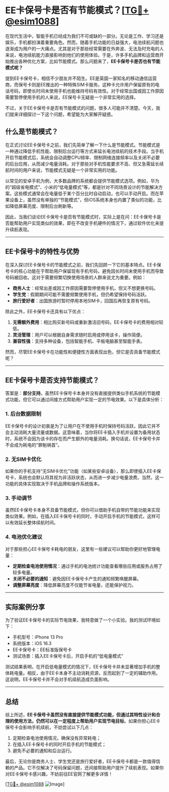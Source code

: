 # EE卡保号卡是否有节能模式？[[TG💪+ @esim1088](https://t.me/s/esim1088)]

在现代生活中，智能手机已经成为我们不可或缺的一部分。无论是工作、学习还是娱乐，手机都扮演着重要角色。然而，随着手机功能的日益强大，电池续航问题也逐渐成为用户的一大痛点。尤其是对于那些经常需要在外奔波、无法及时充电的人来说，电池续航能力直接影响到他们的使用体验。于是，许多手机品牌和运营商开始推出各种优化方案，比如节能模式。那么问题来了，**EE卡保号卡是否也有节能模式呢？**

提到EE卡保号卡，相信不少朋友并不陌生。EE是英国一家知名的移动通信运营商，而保号卡则是EE推出的一种特殊SIM卡服务。这种卡允许用户保留原有的电话号码，即使长时间未使用手机也能维持号码有效性。对于经常出国或因工作原因需要暂停使用手机的人来说，EE保号卡无疑是一个非常实用的选择。

不过，关于EE卡保号卡是否有节能模式的问题，很多人可能并不清楚。今天，我们就来详细探讨一下这个问题，希望能为大家解开疑惑。

## 什么是节能模式？

在正式讨论EE卡保号卡之前，我们先简单了解一下什么是节能模式。节能模式是一种通过降低手机性能、限制后台运行等方式来延长电池续航的技术手段。当手机开启节能模式后，系统会自动调整CPU频率、限制网络连接频率以及关闭不必要的后台应用，从而减少电量消耗。对于那些对手机性能要求不高、但又急需延长续航时间的用户来说，节能模式无疑是一个非常实用的功能。

以常见的安卓手机为例，大多数品牌的系统都会提供节能模式选项。例如，华为的“超级省电模式”、小米的“低电量模式”等，都是针对不同场景设计的节能解决方案。这些模式通常会在电量低于某个百分比时自动启动，也可以手动开启。而在苹果设备上，虽然没有单独的“节能模式”，但iOS系统本身也内置了类似的功能，比如降低屏幕亮度、限制后台刷新等。

因此，当我们谈论EE卡保号卡是否有节能模式时，实际上是在问：EE卡保号卡是否能帮助用户实现类似的效果，即在不改变手机硬件的情况下，通过软件优化来提升续航表现。

---

## EE卡保号卡的特性与优势

在深入探讨EE卡保号卡的节能模式之前，我们先回顾一下它的基本特点。EE卡保号卡的核心功能在于帮助用户保留现有手机号码，避免因长时间未使用手机而导致号码被回收。这对于需要频繁切换使用场景的人群来说尤为重要。例如：

- **商务人士**：经常出差或因工作原因需要暂停使用手机，但又不想更换号码。
- **学生党**：假期期间可能不需要频繁使用手机，但仍希望保持号码活跃。
- **旅行爱好者**：出国旅游时暂时停用本地SIM卡，回国后再恢复原有号码。

除此之外，EE卡保号卡还具有以下优点：

1. **无需额外费用**：相比购买新号码或重新激活旧号码，EE卡保号卡的费用相对较低。
2. **灵活管理**：用户可以根据自身需求随时启用或停用该卡，操作简便。
3. **兼容性强**：支持多种设备，包括智能手机、平板电脑甚至智能手表。

然而，尽管EE卡保号卡在功能性和便捷性方面表现出色，但它是否具备节能模式呢？

---

## EE卡保号卡是否支持节能模式？

答案是：**部分支持**。虽然EE卡保号卡本身并没有直接提供类似手机系统的节能模式功能，但它可以通过间接方式帮助用户实现一定的节电效果。以下是具体分析：

### 1. **后台数据限制**
EE卡保号卡的设计初衷是为了让用户在不使用手机时保持号码活跃，因此它并不会主动消耗大量流量或数据。这意味着，当你将EE卡插入手机并设置为备用状态时，系统不会因为该卡的存在而产生额外的电量消耗。换句话说，EE卡保号卡并不会成为耗电的“罪魁祸首”。

### 2. **无SIM卡优化**
如果你的手机支持“无SIM卡优化”功能（如某些安卓设备），那么即使插入EE卡保号卡，系统也会默认将其视为非活跃状态，从而进一步减少电量浪费。当然，这一功能的具体实现取决于手机品牌和操作系统版本。

### 3. **手动调节**
虽然EE卡保号卡本身不具备节能模式，但你可以借助手机自带的节能功能来实现类似效果。例如，在插入EE卡保号卡的同时，手动开启手机的节能模式，这样可以有效延长整体续航时间。

### 4. **电池优化建议**
对于那些担心EE卡保号卡耗电的朋友，这里有一些建议可以帮助你更好地管理电量：
- **定期检查电池使用情况**：通过手机的电池统计功能查看哪些应用或服务占用了较多电量。
- **关闭不必要的通知**：避免因EE卡保号卡产生的通知频繁唤醒屏幕。
- **调整屏幕亮度**：降低屏幕亮度不仅能节省电量，还能保护视力。

---

## 实际案例分享

为了验证EE卡保号卡的实际节电效果，我特意做了一个小实验。我的测试环境如下：

- 手机型号：iPhone 13 Pro
- 系统版本：iOS 16.3
- EE卡保号卡：EE标准版保号卡
- 测试场景：插入EE卡保号卡后，开启手机的“低电量模式”

测试结果表明，在开启低电量模式的情况下，EE卡保号卡并未显著增加手机的整体耗电量。相反，由于EE卡本身不主动消耗资源，反而起到了一定的辅助作用。这说明，EE卡保号卡并不会对手机续航造成负面影响。

---

## 总结

综上所述，**EE卡保号卡虽然没有直接提供节能模式功能，但通过其特性设计和合理的使用方法，仍然可以在一定程度上帮助用户实现节电目标**。如果你担心EE卡保号卡会影响手机续航，不妨尝试以下几点：

1. 定期检查电池使用情况，确保没有异常耗电；
2. 在插入EE卡保号卡的同时开启手机的节能模式；
3. 避免不必要的通知和后台运行。

最后，无论你是商务人士、学生党还是旅行爱好者，EE卡保号卡都是一款值得信赖的产品。它不仅解决了号码保留问题，还间接帮助用户提升了续航表现。如果你对EE卡保号卡感兴趣，不妨前往EE官网了解更多详情！

[[TG💪+ @esim1088](https://t.me/s/esim1088) ![Image](https://i.postimg.cc/4NQfJmqS/Snipaste-2025-05-13-00-14-12.png)]